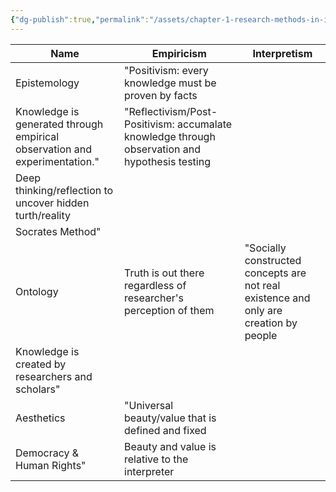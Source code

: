 ```yaml
---
{"dg-publish":true,"permalink":"/assets/chapter-1-research-methods-in-international-relati/nature-of-philospohy/"}
---
```


|Name|Empiricism|Interpretism|
|---|---|---|
|Epistemology|"Positivism: every knowledge must be proven by facts|
|Knowledge is generated through empirical observation and experimentation."|"Reflectivism/Post-Positivism: accumalate knowledge through observation and hypothesis testing|
|Deep thinking/reflection to uncover hidden turth/reality|
|Socrates Method"|
|Ontology|Truth is out there regardless of researcher's perception of them|"Socially constructed concepts are not real existence and only are creation by people|
|Knowledge is created by researchers and scholars"|
|Aesthetics|"Universal beauty/value that is defined and fixed|
|Democracy & Human Rights"|Beauty and value is relative to the interpreter|
